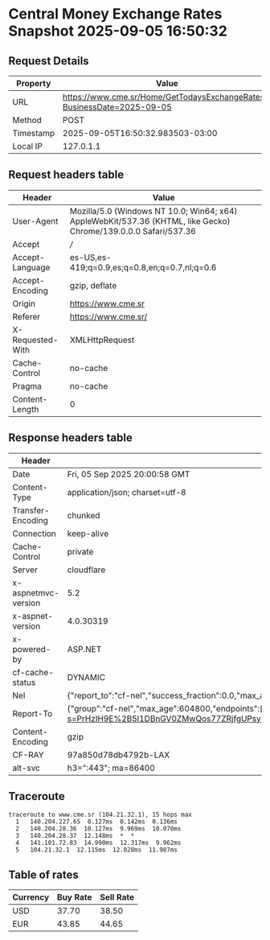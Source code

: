 # Central Money Exchange Rates Snapshot 2025-09-05 16:50:32
## Request Details

| Property | Value |
|----------|-------|
| URL | https://www.cme.sr/Home/GetTodaysExchangeRates/?BusinessDate=2025-09-05 |
| Method | POST |
| Timestamp | 2025-09-05T16:50:32.983503-03:00 |
| Local IP | 127.0.1.1 |
    
## Request headers table

| Header | Value |
|--------|-------|
| User-Agent | Mozilla/5.0 (Windows NT 10.0; Win64; x64) AppleWebKit/537.36 (KHTML, like Gecko) Chrome/139.0.0.0 Safari/537.36 |
| Accept | */* |
| Accept-Language | es-US,es-419;q=0.9,es;q=0.8,en;q=0.7,nl;q=0.6 |
| Accept-Encoding | gzip, deflate |
| Origin | https://www.cme.sr |
| Referer | https://www.cme.sr/ |
| X-Requested-With | XMLHttpRequest |
| Cache-Control | no-cache |
| Pragma | no-cache |
| Content-Length | 0 |

    
## Response headers table
| Header | Value |
|--------|-------|
| Date | Fri, 05 Sep 2025 20:00:58 GMT |
| Content-Type | application/json; charset=utf-8 |
| Transfer-Encoding | chunked |
| Connection | keep-alive |
| Cache-Control | private |
| Server | cloudflare |
| x-aspnetmvc-version | 5.2 |
| x-aspnet-version | 4.0.30319 |
| x-powered-by | ASP.NET |
| cf-cache-status | DYNAMIC |
| Nel | {"report_to":"cf-nel","success_fraction":0.0,"max_age":604800} |
| Report-To | {"group":"cf-nel","max_age":604800,"endpoints":[{"url":"https://a.nel.cloudflare.com/report/v4?s=PrHzIH9E%2B5l1DBnGV0ZMwQos77ZRjfgUPsy4Ge6lITsNGUXQ2oNIzoZ4V8aIltsfq8kOFLnQBuK8%2BJ78499u8XohOEmfmqSMnTE%3D"}]} |
| Content-Encoding | gzip |
| CF-RAY | 97a850d78db4792b-LAX |
| alt-svc | h3=":443"; ma=86400 |

## Traceroute 

```
traceroute to www.cme.sr (104.21.32.1), 15 hops max
  1   140.204.227.65  0.127ms  0.142ms  0.136ms 
  2   140.204.28.36  10.127ms  9.969ms  10.070ms 
  3   140.204.28.37  12.148ms  *  * 
  4   141.101.72.83  14.990ms  12.317ms  9.962ms 
  5   104.21.32.1  12.115ms  12.028ms  11.987ms 

```


## Table of rates

| Currency | Buy Rate | Sell Rate |
|----------|----------|-----------|
| USD | 37.70 | 38.50 |
| EUR | 43.85 | 44.65 |
